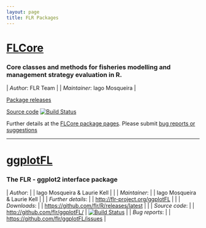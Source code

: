 ```yaml
---
layout: page
title: FLR Packages
---
```


# [FLCore](http://flr-project.org/FLCore)

### Core classes and methods for fisheries modelling and management strategy evaluation in R.

| *Author*: FLR Team |  | *Maintainer*: Iago Mosqueira |

[Package releases](https://github.com/flr/FLCore/releases/latest)

[Source code](http://github.com/flr/FLCore/) [![Build Status](https://travis-ci.org/flr/FLCore.svg?branch=master)](https://travis-ci.org/flr/FLCore)

Further details at the [FLCore package pages](http://flr-project.org/FLCore). Please submit [bug reports or suggestions](https://github.com/flr/FLCore/issues)

___

# [ggplotFL](http://flr-project.org/ggplotFL)

### The FLR - ggplot2 interface package

| *Author*:           |  | Iago Mosqueira & Laurie Kell  |  |
| *Maintainer*:       |  | Iago Mosqueira & Laurie Kell  |  |
| *Further details*:  |  | <http://flr-project.org/ggplotFL> |  |
| *Downloads*:        |  | <https://github.com/flr/R/releases/latest> |  |
| *Source code*:      |  | <http://github.com/flr/ggplotFL/> |  [![Build Status](https://travis-ci.org/flr/ggplotFL.svg?branch=master)](https://travis-ci.org/flr/ggplotFL) |
| *Bug reports*:      |  | <https://github.com/flr/ggplotFL/issues> | 

